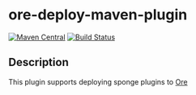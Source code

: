 ore-deploy-maven-plugin
====================

[![Maven Central](https://maven-badges.herokuapp.com/maven-central/org.cubeengine.maven.plugins/ore-deploy-maven-plugin/badge.svg?style=flat)](https://maven-badges.herokuapp.com/maven-central/org.cubeengine.maven.plugins/ore-deploy-maven-plugin)
[![Build Status](https://travis-ci.org/CubeEngine/ore-deploy-maven-plugin.svg?branch=master)](https://travis-ci.org/CubeEngine/ore-deploy-maven-plugin)

Description
-----------
This plugin supports deploying sponge plugins to [Ore](https://ore.spongepowered.org)
